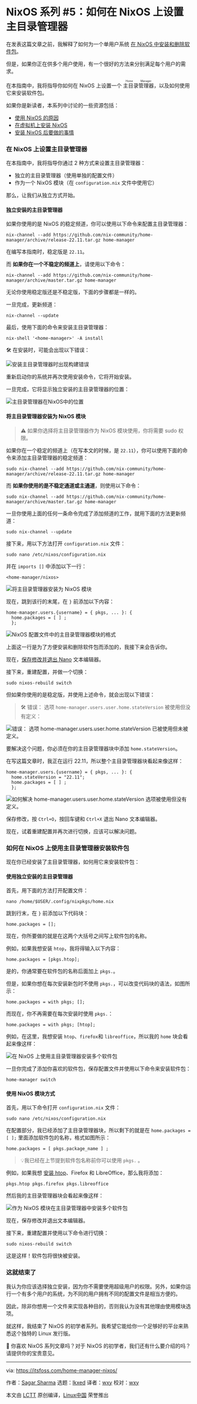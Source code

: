 [#]: subject: "NixOS Series #5: How to set up home-manager on NixOS?"
[#]: via: "https://itsfoss.com/home-manager-nixos/"
[#]: author: "Sagar Sharma https://itsfoss.com/author/sagar/"
[#]: collector: "lkxed"
[#]: translator: "wxy"
[#]: reviewer: "wxy"
[#]: publisher: "wxy"
[#]: url: "https://linux.cn/article-15697-1.html"

NixOS 系列 #5：如何在 NixOS 上设置主目录管理器
======

在发表这篇文章之前，我解释了如何为一个单用户系统 [在 NixOS 中安装和删除软件包][1]。

但是，如果你正在供多个用户使用，有一个很好的方法来分别满足每个用户的需求。

在本指南中，我将指导你如何在 NixOS 上设置一个 <ruby>主目录管理器<rt>Home Manager</rt></ruby>，以及如何使用它来安装软件包。

如果你是新读者，本系列中讨论的一些资源包括：

- [使用 NixOS 的原因][2]
- [在虚拟机上安装 NixOS][3]
- [安装 NixOS 后要做的事情][4]

### 在 NixOS 上设置主目录管理器

在本指南中，我将指导你通过 2 种方式来设置主目录管理器：

- 独立的主目录管理器（使用单独的配置文件）
- 作为一个 NixOS 模块（在 `configuration.nix` 文件中使用它）

那么，让我们从独立方式开始。

#### 独立安装的主目录管理器

如果你使用的是 NixOS 的稳定频道，你可以使用以下命令来配置主目录管理器：

```
nix-channel --add https://github.com/nix-community/home-manager/archive/release-22.11.tar.gz home-manager
```

在编写本指南时，稳定版是 `22.11`。

而 **如果你在一个不稳定的频道上**，请使用以下命令：

```
nix-channel --add https://github.com/nix-community/home-manager/archive/master.tar.gz home-manager
```

无论你使用稳定版还是不稳定版，下面的步骤都是一样的。

一旦完成，更新频道：

```
nix-channel --update
```

最后，使用下面的命令来安装主目录管理器：

```
nix-shell '<home-manager>' -A install
```

🛠️ 在安装时，可能会出现以下错误：

![安装主目录管理器时出现构建错误][5]

重新启动你的系统并再次使用安装命令，它将开始安装。
 
一旦完成，它将显示独立安装的主目录管理器的位置：

![主目录管理器在NixOS中的位置][6]

#### 将主目录管理器安装为 NixOS 模块

> ⚠️ 如果你选择将主目录管理器作为 NixOS 模块使用，你将需要 sudo 权限。

如果你在一个稳定的频道上（在写本文的时候，是 `22.11`），你可以使用下面的命令来添加主目录管理器的稳定频道：

```
sudo nix-channel --add https://github.com/nix-community/home-manager/archive/release-22.11.tar.gz home-manager
```

而 **如果你使用的是不稳定通道或主通道**，则使用以下命令：

```
sudo nix-channel --add https://github.com/nix-community/home-manager/archive/master.tar.gz home-manager
```

一旦你使用上面的任何一条命令完成了添加频道的工作，就用下面的方法更新频道：

```
sudo nix-channel --update
```

接下来，用以下方法打开 `configuration.nix` 文件：

```
sudo nano /etc/nixos/configuration.nix
```

并在 `imports []` 中添加以下一行：

```
<home-manager/nixos>
```

![将主目录管理器安装为 NixOS 模块][7]

现在，跳到该行的末尾，在 `}` 前添加以下内容：

```
home-manager.users.{username} = { pkgs, ... }: {
  home.packages = [ ] ;
  };
```

![NixOS 配置文件中的主目录管理器模块的格式][8]

上面这一行是为了方便安装和删除软件包而添加的，我接下来会告诉你。

现在，[保存修改并退出 Nano][9] 文本编辑器。

接下来，重建配置，并做一个切换：

```
sudo nixos-rebuild switch
```

但如果你使用的是稳定版，并使用上述命令，就会出现以下错误：

> 🛠️ 错误： 选项 `home-manager.users.user.home.stateVersion` 被使用但没有定义：

![错误： 选项 `home-manager.users.user.home.stateVersion` 已被使用但未被定义。][10]

要解决这个问题，你必须在你的主目录管理器块中添加 `home.stateVersion`。

在写这篇文章时，我正在运行 22.11，所以整个主目录管理器块看起来像这样：

```
home-manager.users.{username} = { pkgs, ... }: {
  home.stateVersion = "22.11";  
  home.packages = [ ] ;
  };
```

![如何解决 `home-manager.users.user.home.stateVersion` 选项被使用但没有定义。][11]

保存修改，按 `Ctrl+O`，按回车键和 `Ctrl+X` 退出 Nano 文本编辑器。

现在，试着重建配置并再次进行切换，应该可以解决问题。

### 如何在 NixOS 上使用主目录管理器安装软件包

现在你已经安装了主目录管理器，如何用它来安装软件包：

#### 使用独立安装的主目录管理器

首先，用下面的方法打开配置文件：

```
nano /home/$USER/.config/nixpkgs/home.nix
```

跳到行末，在 `}` 前添加以下代码块：

```
home.packages = [];
```

现在，你所要做的就是在这两个大括号之间写上软件包的名称。

例如，如果我想安装 `htop`，我将得输入以下内容：

```
home.packages = [pkgs.htop];
```

是的，你通常要在软件包的名称后面加上 `pkgs.`。

但是，如果你想在每次安装新包时不使用 `pkgs.`，可以改变代码块的语法，如图所示：

```
home.packages = with pkgs; [];
```

而现在，你不再需要在每次安装时使用 `pkgs.`：

```
home.packages = with pkgs; [htop];
```

例如，在这里，我想安装 `htop`、`firefox`和 `libreoffice`，所以我的 `home` 块会看起来像这样：

![在 NixOS 上使用主目录管理器安装多个软件包][12]

一旦你完成了添加你喜欢的软件包，保存配置文件并使用以下命令来安装软件包：

```
home-manager switch
```

#### 使用 NixOS 模块方式

首先，用以下命令打开 `configuration.nix` 文件：

```
sudo nano /etc/nixos/configuration.nix
```

在配置部分，我已经添加了主目录管理器块，所以剩下的就是在 `home.packages = [ ];` 里面添加软件包的名称，格式如图所示：

```
home.packages = [ pkgs.package_name ] ;
```

> 💡我已经在上节提到软件包名称前你可以使用 `pkgs.` 。

例如，如果我想 [安装 htop][13]、Firefox 和 LibreOffice，那么我将添加：

```
pkgs.htop pkgs.firefox pkgs.libreoffice
```

然后我的主目录管理器块会看起来像这样：

![作为 NixOS 模块在主目录管理器中安装多个软件包][14]

现在，保存修改并退出文本编辑器。

接下来，重建配置并使用以下命令进行切换：

```
sudo nixos-rebuild switch
```

这是这样！软件包将很快被安装。

### 这就结束了

我认为你应该选择独立安装，因为你不需要使用超级用户的权限。另外，如果你运行一个有多个用户的系统，为不同的用户拥有不同的配置文件是相当方便的。

因此，除非你想用一个文件来实现各种目的，否则我认为没有其他理由使用模块选项。

就这样，我结束了 NixOS 的初学者系列。我希望它能给你一个足够好的平台来熟悉这个独特的 Linux 发行版。

💬 你喜欢 NixOS 系列文章吗？对于 NixOS 的初学者，我们还有什么要介绍的吗？请提供你的宝贵意见。

--------------------------------------------------------------------------------

via: https://itsfoss.com/home-manager-nixos/

作者：[Sagar Sharma][a]
选题：[lkxed][b]
译者：[wxy](https://github.com/wxy)
校对：[wxy](https://github.com/wxy)

本文由 [LCTT](https://github.com/LCTT/TranslateProject) 原创编译，[Linux中国](https://linux.cn/) 荣誉推出

[a]: https://itsfoss.com/author/sagar/
[b]: https://github.com/lkxed/
[1]: https://linux.cn/article-15645-1.html
[2]: https://linux.cn/article-15606-1.html
[3]: https://linux.cn/article-15624-1.html
[4]: https://linux.cn/article-15663-1.html
[5]: https://itsfoss.com/content/images/2023/02/building-error-while-installing-home-manager.png
[6]: https://itsfoss.com/content/images/2023/02/location-of-home-manager-in-NixOS.png
[7]: https://itsfoss.com/content/images/2023/02/install-home-manager-as-NixOS-module.png
[8]: https://itsfoss.com/content/images/2023/02/syantax-for-home-manager-module-in-NixOS-config-file.png
[9]: https://linuxhandbook.com/nano-save-exit/?ref=itsfoss.com
[10]: https://itsfoss.com/content/images/2023/02/The-option--home-manager.users.user.home.stateVersion--is-used-but-not-defined..png
[11]: https://itsfoss.com/content/images/2023/02/how-to-solve-The-option--home-manager.users.user.home.stateVersion--is-used-but-not-defined..png
[12]: https://itsfoss.com/content/images/2023/02/install-multiple-packages-using-home-manager-on-NixOS.png
[13]: https://itsfoss.com/use-htop/
[14]: https://itsfoss.com/content/images/2023/02/install-multiple-packages-in-home-manager-as-a-NixOS-module.png
[0]: https://img.linux.net.cn/data/attachment/album/202304/06/110641k8v9q1152hhhh114.jpg